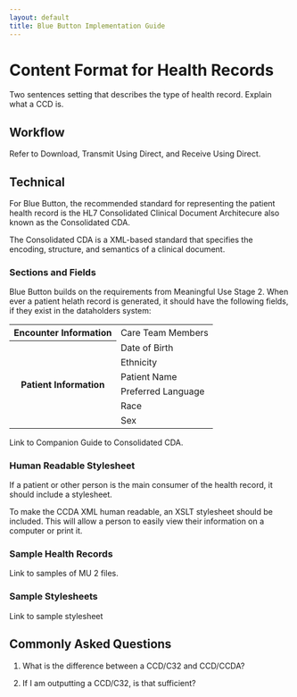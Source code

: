 ```yaml
---
layout: default
title: Blue Button Implementation Guide
---
```


# Content Format for Health Records

Two sentences setting that describes the type of health record. Explain what a CCD is.

## Workflow

Refer to Download, Transmit Using Direct, and Receive Using Direct.

## Technical
For Blue Button, the recommended standard for representing the patient health record is the HL7 Consolidated Clinical Document Architecure also known as the Consolidated CDA.

The Consolidated CDA is a XML-based standard that specifies the encoding, structure, and semantics of a clinical document.

### Sections and Fields
Blue Button builds on the requirements from Meaningful Use Stage 2. When ever a patient helath record is generated, it should have the following fields, if they exist in the dataholders system:

<table>
	<tr>
		<th rowspan="1">Encounter Information</th>
		<td>Care Team Members</td>
	</tr>
	<tr>
		<th rowspan="6">Patient Information</th>
		<td>Date of Birth</td>
	</tr>
	<tr>
		<td>Ethnicity</td>
	</tr>
	<tr>
		<td>Patient Name</td>
	</tr>
	<tr>
		<td>Preferred Language</td>
	</tr>
	<tr>
		<td>Race</td>
	</tr>
	<tr>
		<td>Sex</td>
	</tr>
</table>

Link to Companion Guide to Consolidated CDA.

### Human Readable Stylesheet
If a patient or other person is the main consumer of the health record, it should include a stylesheet. 

To make the CCDA XML human readable, an XSLT stylesheet should be included. This will allow a person to easily view their information on a computer or print it.

### Sample Health Records
Link to samples of MU 2 files.

### Sample Stylesheets
Link to sample stylesheet


## Commonly Asked Questions

1. What is the difference between a CCD/C32 and CCD/CCDA?

2. If I am outputting a CCD/C32, is that sufficient?
